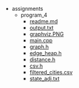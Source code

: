 - assignments
    - program_4   
        - [readme.md](https://github.com/jeremyglebe/3013-Algorithms-Glebe/blob/master/assignments/program_4/readme.md)
        - [output.txt](https://github.com/jeremyglebe/3013-Algorithms-Glebe/blob/master/assignments/program_4/output.txt)    
        - [graphviz.PNG](https://github.com/jeremyglebe/3013-Algorithms-Glebe/blob/master/assignments/program_4/graphviz.PNG)
        - [main.cpp](https://github.com/jeremyglebe/3013-Algorithms-Glebe/blob/master/assignments/program_4/main.cpp)
        - [graph.h](https://github.com/jeremyglebe/3013-Algorithms-Glebe/blob/master/assignments/program_4/graph.h)
        - [edge_heap.h](https://github.com/jeremyglebe/3013-Algorithms-Glebe/blob/master/assignments/program_4/edge_heap.h)
        - [distance.h](https://github.com/jeremyglebe/3013-Algorithms-Glebe/blob/master/assignments/program_4/distance.h)
        - [csv.h](https://github.com/jeremyglebe/3013-Algorithms-Glebe/blob/master/assignments/program_4/csv.h)
        - [filtered_cities.csv](https://github.com/jeremyglebe/3013-Algorithms-Glebe/blob/master/assignments/program_4/filtered_cities.csv)
        - [state_adj.txt](https://github.com/jeremyglebe/3013-Algorithms-Glebe/blob/master/assignments/program_4/state_adj.txt)
